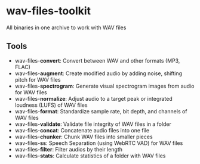 # wav-files-toolkit

All binaries in one archive to work with WAV files

## Tools

- wav-files-**convert**: Convert between WAV and other formats (MP3, FLAC)
- wav-files-**augment**: Create modified audio by adding noise, shifting pitch for WAV files
- wav-files-**spectrogram**: Generate visual spectrogram images from audio for WAV files
- wav-files-**normalize**: Adjust audio to a target peak or integrated loudness (LUFS) of WAV files
- wav-files-**format**: Standardize sample rate, bit depth, and channels of WAV files
- wav-files-**validate**: Validate file integrity of WAV files in a folder
- wav-files-**concat**: Concatenate audio files into one file
- wav-files-**chunker**: Chunk WAV files into smaller pieces
- wav-files-**ss**: Speech Separation (using WebRTC VAD) for WAV files
- wav-files-**filter**: Filter audios by their length
- wav-files-**stats**: Calculate statistics of a folder with WAV files
